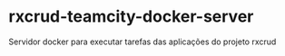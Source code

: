 # rxcrud-teamcity-docker-server
Servidor docker para executar tarefas das aplicações do projeto rxcrud
